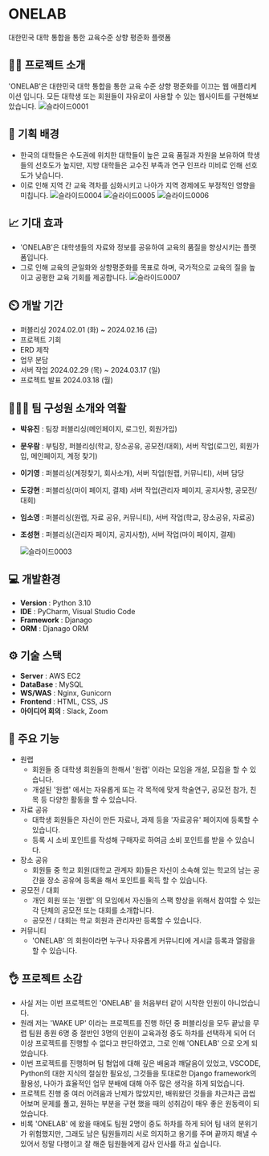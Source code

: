 # ONELAB
대한민국 대학 통합을 통한 교육수준 상향 평준화 플랫폼
## 👨‍🏫 프로젝트 소개
'ONELAB'은 대한민국 대학 통합을 통한 교육 수준 상향 평준화를 이끄는 웹 애플리케이션 입니다. 모든 대학생 또는 회원들이 자유로이 사용할 수 있는 웹사이트를 구현해보았습니다. 
![슬라이드0001](https://github.com/qnsekddl1/django/assets/156397913/ba7812bc-7019-49df-9a97-491f4ea062eb)

## 📝 기획 배경
- 한국의 대학들은 수도권에 위치한 대학들이 높은 교육 품질과 자원을 보유하여 학생들의 선호도가 높지만, 지방 대학들은 교수진 부족과 연구 인프라 미비로 인해 선호도가 낮습니다.
- 이로 인해 지역 간 교육 격차를 심화시키고 나아가 지역 경제에도 부정적인 영향을 미칩니다.
![슬라이드0004](https://github.com/qnsekddl1/django/assets/156397913/56c09f29-8475-47f1-8d5a-2a9e803512f2)
![슬라이드0005](https://github.com/qnsekddl1/django/assets/156397913/5118fc7b-04fe-410d-8605-91a5a4de8600)
![슬라이드0006](https://github.com/qnsekddl1/django/assets/156397913/63e4ceea-68e8-4a22-84c0-d8a2962b6bfd)

## 📈 기대 효과
- 'ONELAB'은 대학생들의 자료와 정보를 공유하여 교육의 품질을 향상시키는 플랫폼입니다.
- 그로 인해 교육의 균일화와 상향평준화를 목표로 하며, 국가적으로 교육의 질을 높이고 공평한 교육 기회를 제공합니다.
![슬라이드0007](https://github.com/qnsekddl1/django/assets/156397913/c4580a0f-7a93-4553-8ea4-68caf1314d19)

## ⏲️ 개발 기간 
- 퍼블리싱 2024.02.01 (화) ~ 2024.02.16 (금)
- 프로젝트 기회
- ERD 제작
- 업무 분담
- 서버 작업 2024.02.29 (목) ~ 2024.03.17 (일)
- 프로젝트 발표 2024.03.18 (월) 
  
## 🧑‍🤝‍🧑 팀 구성원 소개와 역활
- **박유진** : 팀장 퍼블리싱(메인페이지, 로그인, 회원가입)
- **문우람** : 부팀장, 퍼블리싱(학교, 장소공유, 공모전/대회), 서버 작업(로그인, 회원가입, 메인페이지, 계정 찾기)
- **이기영** : 퍼블리싱(계정찾기, 회사소개), 서버 작업(원랩, 커뮤니티), 서버 담당
- **도강현** : 퍼블리싱(마이 페이지, 결제) 서버 작업(관리자 페이지, 공지사항, 공모전/대회)
- **임소영** : 퍼블리싱(원랩, 자료 공유, 커뮤니티), 서버 작업(학교, 장소공유, 자료공)
- **조성현** : 퍼블리싱(관리자 페이지, 공지사항), 서버 작업(마이 페이지, 결제)

  ![슬라이드0003](https://github.com/qnsekddl1/django/assets/156397913/978e33a4-5f9d-464d-8b4b-21a7a2467ab4)

## 💻 개발환경
- **Version** : Python 3.10
- **IDE** : PyCharm, Visual Studio Code
- **Framework** : Djanago
- **ORM** : Djanago ORM

## ⚙️ 기술 스택
- **Server** : AWS EC2
- **DataBase** : MySQL
- **WS/WAS** : Nginx, Gunicorn
- **Frontend** : HTML, CSS, JS
- **아이디어 회의** : Slack, Zoom

## 📌 주요 기능
- 원랩
  - 회원들 중 대학생 회원들의 한해서 '원랩' 이라는 모임을 개설, 모집을 할 수 있습니다.
  - 개설된 '원랩' 에서는 자유롭게 또는 각 목적에 맞게 학술연구, 공모전 참가, 친목 등 다양한 활동을 할 수 있습니다.
- 자료 공유
   - 대학생 회원들은 자신이 만든 자료나, 과제 등을 '자료공유' 페이지에 등록할 수 있습니다.
   - 등록 시 소비 포인트를 작성해 구매자로 하여금 소비 포인트를 받을 수 있습니다.
- 장소 공유
    - 회원들 중 학교 회원(대학교 관계자 회)들은 자신이 소속해 있는 학교의 남는 공간을 장소 공유에 등록을 해서 포인트를 획득 할 수 있습니다.
- 공모전 / 대회
    - 개인 회원 또는 '원랩' 의 모임에서 자신들의 스팩 향상을 위해서 참여할 수 있는 각 단체의 공모전 또는 대회를 소개합니다.
    - 공모전 / 대회는 학교 회원과 관리자만 등록할 수 있습니다.
- 커뮤니티
    - 'ONELAB' 의 회원이라면 누구나 자유롭게 커뮤니티에 게시글 등록과 열람을 할 수 있습니다.
      
## 👌 프로젝트 소감
- 사실 저는 이번 프로젝트인 'ONELAB' 을 처음부터 같이 시작한 인원이 아니었습니다.
- 원래 저는 'WAKE UP' 이라는 프로젝트를 진행 하던 중 퍼블리싱을 모두 끝났을 무렵 팀원 총원 6명 중 절반인 3명의 인원이 교육과정 중도 하차를 선택하게 되어 더 이상 프로젝트를 진행할 수 없다고 판단하였고, 그로 인해 'ONELAB' 으로 오게 되었습니다.
- 이번 프로젝트를 진행하며 팀 혐업에 대해 깊은 배움과 꺠달음이 있었고, VSCODE, Python의 대한 지식의 절실한 필요성, 그것들을 토대로한 Django framework의 활용성, 나아가 효율적인 업무 분배에 대해 아주 많은 생각을 하게 되었습니다.
- 프로젝트 진행 중 여러 어려움과 난제가 많았지만, 배워왔던 것들을 차근차근 곱씹어보며 문제를 풀고, 원하는 부분을 구현 했을 때의 성취감이 매우 좋은 원동력이 되었습니다.
- 비록 'ONELAB' 에 왔을 때에도 팀원 2명이 중도 하차를 하게 되어 팀 내의 분위기가 위험했지만, 그래도 남은 팀원들끼리 서로 의지하고 용기를 주며 끝까지 해낼 수 있어서 정말 다행이고 잘 해준 팀원들에게 감사 인사를 하고 싶습니다.


